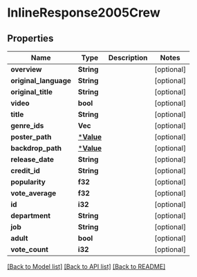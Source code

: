 # InlineResponse2005Crew

## Properties

Name | Type | Description | Notes
------------ | ------------- | ------------- | -------------
**overview** | **String** |  | [optional] 
**original_language** | **String** |  | [optional] 
**original_title** | **String** |  | [optional] 
**video** | **bool** |  | [optional] 
**title** | **String** |  | [optional] 
**genre_ids** | **Vec<i32>** |  | [optional] 
**poster_path** | [***Value**](.md) |  | [optional] 
**backdrop_path** | [***Value**](.md) |  | [optional] 
**release_date** | **String** |  | [optional] 
**credit_id** | **String** |  | [optional] 
**popularity** | **f32** |  | [optional] 
**vote_average** | **f32** |  | [optional] 
**id** | **i32** |  | [optional] 
**department** | **String** |  | [optional] 
**job** | **String** |  | [optional] 
**adult** | **bool** |  | [optional] 
**vote_count** | **i32** |  | [optional] 

[[Back to Model list]](../README.md#documentation-for-models) [[Back to API list]](../README.md#documentation-for-api-endpoints) [[Back to README]](../README.md)


